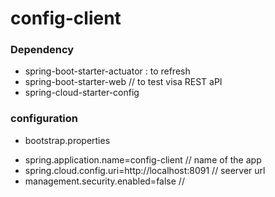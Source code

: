 # config-client
### Dependency

- spring-boot-starter-actuator : to refresh
- spring-boot-starter-web // to test visa REST aPI
- spring-cloud-starter-config


### configuration
* bootstrap.properties
 - spring.application.name=config-client // name of the app
 - spring.cloud.config.uri=http://localhost:8091 // seerver url
 - management.security.enabled=false // 
